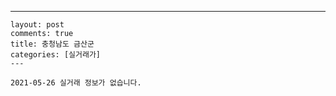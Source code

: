 ---
    layout: post
    comments: true
    title: 충청남도 금산군
    categories: [실거래가]
    ---

    2021-05-26 실거래 정보가 없습니다.

    